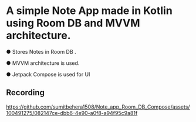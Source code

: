 # A simple Note App made in Kotlin using Room DB and MVVM architecture.
● Stores Notes in Room DB .

● MVVM architecture is used.

● Jetpack Compose is used for UI

## Recording 
https://github.com/sumitbehera1508/Note_app_Room_DB_Compose/assets/100491275/082147ce-dbb6-4e90-a0f8-a94f95c9a81f

